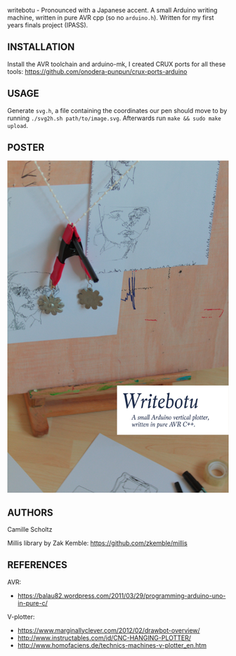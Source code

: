 writebotu - Pronounced with a Japanese accent. A small Arduino writing
machine, written in pure AVR cpp (so no `arduino.h`). Written for my
first years finals project (IPASS).

## INSTALLATION

Install the AVR toolchain and arduino-mk, I created CRUX ports for all
these tools: https://github.com/onodera-punpun/crux-ports-arduino


## USAGE

Generate `svg.h`, a file containing the coordinates our pen should
move to by running `./svg2h.sh path/to/image.svg`. Afterwards run
`make && sudo make upload`.


## POSTER

![](./poster.jpg)


## AUTHORS

Camille Scholtz

Millis library by Zak Kemble: https://github.com/zkemble/millis


## REFERENCES

AVR:
* https://balau82.wordpress.com/2011/03/29/programming-arduino-uno-in-pure-c/

V-plotter:
* https://www.marginallyclever.com/2012/02/drawbot-overview/
* http://www.instructables.com/id/CNC-HANGING-PLOTTER/
* http://www.homofaciens.de/technics-machines-v-plotter_en.htm

